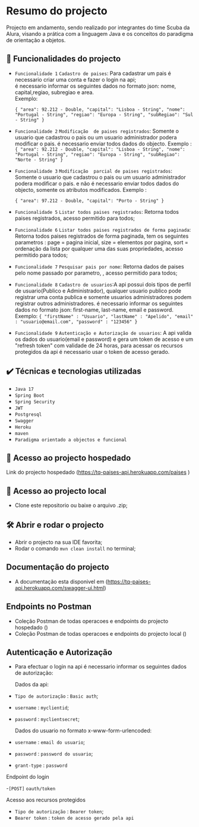 # Resumo do projecto
Projecto em andamento, sendo realizado por integrantes do time Scuba da Alura, visando a prática com a linguagem Java e os conceitos do paradigma de orientação a objetos.

## 🔨 Funcionalidades do projecto

- `Funcionalidade 1` `Cadastro de paises`: Para cadastrar um pais é necessario criar uma conta e fazer o login na api;<br>
  é  necessario informar os seguintes dados no formato json: nome, capital,regiao, subregiao e area. <br>
  Exemplo:

  ``
  {
  "area": 92.212 - Double,
  "capital": "Lisboa - String",
  "nome": "Portugal - String",
  "regiao": "Europa - String",
  "subRegiao": "Sul - String"
  }
  ``


- `Funcionalidade 2` `Modificação  de paises registrados`: Somente o usuario que cadastrou o pais ou um usuario administrador podera modificar o pais.
  é  necessario enviar todos dados do objecto. Exemplo : <br>
  ``
  {
  "area": 92.212 - Double,
  "capital": "Lisboa - String",
  "nome": "Portugal - String",
  "regiao": "Europa - String",
  "subRegiao": "Norte - String"
  }
  ``


- `Funcionalidade 3` `Modificação  parcial de paises registrados`: Somente o usuario que cadastrou o pais ou um usuario administrador podera modificar o pais.
  e não  é  necessario enviar todos dados do objecto, somente os atributos modificados. 
 Exemplo :

  ``
  {
  "area": 97.212 - Double,
  "capital": "Porto - String"
  }
  ``


- `Funcionalidade 5` `Listar todos paises registrados`: Retorna todos paises registrados, acesso permitido para todos;


- `Funcionalidade 6` `Listar todos paises registrados de forma paginada`: Retorna todos paises registrados de forma paginada, tem os seguintes parametros : page = pagina inicial, size = elementos por pagina, sort = ordenação  da lista por qualquer uma das suas propriedades, acesso permitido para todos;


- `Funcionalidade 7` `Pesquisar pais por nome`: Retorna dados de paises pelo nome passado por parametro, , acesso permitido para todos;


- `Funcionalidade 8` `Cadastro de usuarios`:A api possui dois tipos de perfil de usuario(Publico e Administrador), qualquer usuario publico pode registrar uma conta publica e somente usuarios administradores podem registrar outros administradores. é  necessario informar os seguintes dados no formato json: first-name, last-name, email e password. <br>
  Exemplo: ``{
  "firstName" : "Usuario",
  "lastName" : "Apelido",
  "email" : "usuario@email.com",
  "password" : "123456"
  }``


- `Funcionalidade 9` `Autenticação e Autorização de usuarios`:  A api valida os dados do usuario(email e password) e gera um token de acesso  e um "refresh token"  com validade de 24 horas, para acessar os recursos protegidos da api é  necessario usar o token de acesso gerado.


## ✔️ Técnicas e tecnologias utilizadas

- ``Java 17``
- ``Spring Boot``
- ``Spring Security``
- ``JWT``
- ``Postgresql``
- ``Swagger``
- ``Heroku``
- ``maven``
- ``Paradigma orientado a objectos e funcional``

## 📁 Acesso ao projecto hospedado

Link do projecto hospedado (https://tq-paises-api.herokuapp.com/paises
)

## 📁 Acesso ao projecto local
- Clone este repositorio ou baixe o arquivo .zip;


## 🛠️ Abrir e rodar o projecto

- Abrir o projecto na sua IDE favorita;
- Rodar o comando `mvn clean install` no terminal;

##  Documentação  do projecto

- A documentação  esta disponivel em (https://tq-paises-api.herokuapp.com/swagger-ui.html)

## Endpoints no Postman

- Coleção  Postman de todas operacoes e endpoints do projecto hospedado ()
- Coleção  Postman de todas operacoes e endpoints do projecto local ()

## Autenticação e Autorização

- Para efectuar o login na api é  necessario informar os seguintes dados de autorização: 

  Dados da api:
- `Tipo de autorização` : `Basic auth`;
- `username` : `myclientid`;
- `password` : `myclientsecret`;

  Dados do usuario no formato x-www-form-urlencoded:
- `username` : `email do usuario`;
- `password` : `password do usuario`;
- `grant-type` : `password`

Endpoint do login

-`[POST]` `oauth/token`

Acesso aos recursos protegidos

- `Tipo de autorização` : `Bearer token`;
- `Bearer token` : `token de acesso gerado pela api`

